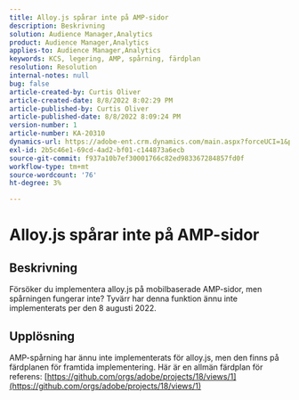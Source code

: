 ```yaml
---
title: Alloy.js spårar inte på AMP-sidor
description: Beskrivning
solution: Audience Manager,Analytics
product: Audience Manager,Analytics
applies-to: Audience Manager,Analytics
keywords: KCS, legering, AMP, spårning, färdplan
resolution: Resolution
internal-notes: null
bug: false
article-created-by: Curtis Oliver
article-created-date: 8/8/2022 8:02:29 PM
article-published-by: Curtis Oliver
article-published-date: 8/8/2022 8:09:24 PM
version-number: 1
article-number: KA-20310
dynamics-url: https://adobe-ent.crm.dynamics.com/main.aspx?forceUCI=1&pagetype=entityrecord&etn=knowledgearticle&id=e0519906-5517-ed11-b83e-0022480868ff
exl-id: 2b5c46e1-69cd-4ad2-bf01-c144873a6ecb
source-git-commit: f937a10b7ef30001766c82ed983367284857fd0f
workflow-type: tm+mt
source-wordcount: '76'
ht-degree: 3%

---
```


# Alloy.js spårar inte på AMP-sidor

## Beskrivning


Försöker du implementera alloy.js på mobilbaserade AMP-sidor, men spårningen fungerar inte? Tyvärr har denna funktion ännu inte implementerats per den 8 augusti 2022.


## Upplösning


AMP-spårning har ännu inte implementerats för alloy.js, men den finns på färdplanen för framtida implementering. Här är en allmän färdplan för referens: [https://github.com/orgs/adobe/projects/18/views/1](https://github.com/orgs/adobe/projects/18/views/1)
